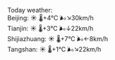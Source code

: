 Today weather:  
Beijing: ☀️   🌡️+4°C 🌬️↘30km/h  
Tianjin: ☀️   🌡️+3°C 🌬️↓22km/h  
Shijiazhuang: ☀️   🌡️+7°C 🌬️←8km/h  
Tangshan: ☀️   🌡️+1°C 🌬️↘22km/h  
